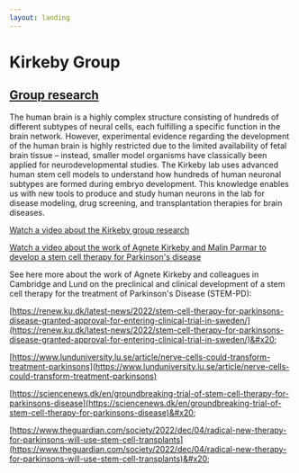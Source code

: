 ```yaml
---
layout: landing
---
```


# Kirkeby Group

## [Group research](https://renew.ku.dk/research/reseach-groups/kirkeby-group/#collapse-1582021919959)

The human brain is a highly complex structure consisting of hundreds of different subtypes of neural cells, each fulfilling a specific function in the brain network. However, experimental evidence regarding the development of the human brain is highly restricted due to the limited availability of fetal brain tissue – instead, smaller model organisms have classically been applied for neurodevelopmental studies. The Kirkeby lab uses advanced human stem cell models to understand how hundreds of human neuronal subtypes are formed during embryo development. This knowledge enables us with new tools to produce and study human neurons in the lab for disease modeling, drug screening, and transplantation therapies for brain diseases.

[Watch a video about the Kirkeby group research](https://www.youtube.com/watch?v=CRBQQDv1kYw)

[Watch a video about the work of Agnete Kirkeby and Malin Parmar to develop a stem cell therapy for Parkinson's disease](https://www.youtube.com/watch?v=as1XnGmepyY)&#x20;

See here more about the work of Agnete Kirkeby and colleagues in Cambridge and Lund on the preclinical and clinical development of a stem cell therapy for the treatment of Parkinson's Disease (STEM-PD):&#x20;

[https://renew.ku.dk/latest-news/2022/stem-cell-therapy-for-parkinsons-disease-granted-approval-for-entering-clinical-trial-in-sweden/](https://renew.ku.dk/latest-news/2022/stem-cell-therapy-for-parkinsons-disease-granted-approval-for-entering-clinical-trial-in-sweden/)&#x20;

[https://www.lunduniversity.lu.se/article/nerve-cells-could-transform-treatment-parkinsons](https://www.lunduniversity.lu.se/article/nerve-cells-could-transform-treatment-parkinsons)

[https://sciencenews.dk/en/groundbreaking-trial-of-stem-cell-therapy-for-parkinsons-disease](https://sciencenews.dk/en/groundbreaking-trial-of-stem-cell-therapy-for-parkinsons-disease)&#x20;

[https://www.theguardian.com/society/2022/dec/04/radical-new-therapy-for-parkinsons-will-use-stem-cell-transplants](https://www.theguardian.com/society/2022/dec/04/radical-new-therapy-for-parkinsons-will-use-stem-cell-transplants)&#x20;
